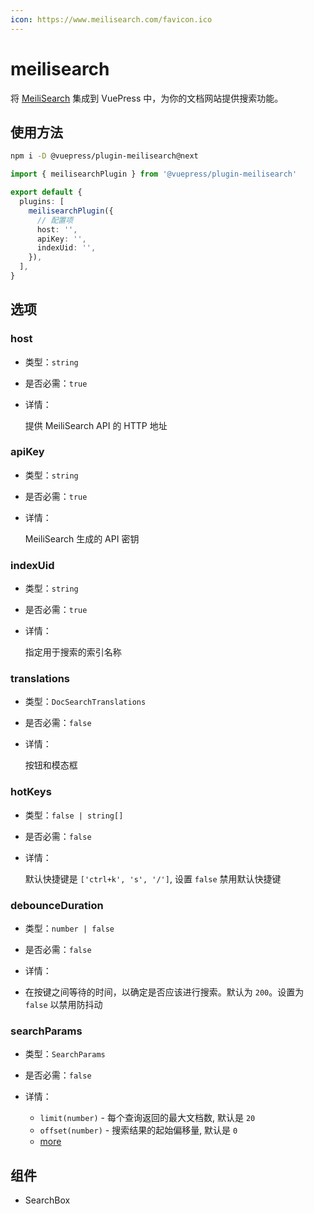 ```yaml
---
icon: https://www.meilisearch.com/favicon.ico
---
```


# meilisearch

<NpmBadge package="@vuepress/plugin-meilisearch" />

将 [MeiliSearch](https://www.meilisearch.com/) 集成到 VuePress 中，为你的文档网站提供搜索功能。

## 使用方法

```bash
npm i -D @vuepress/plugin-meilisearch@next
```

```ts
import { meilisearchPlugin } from '@vuepress/plugin-meilisearch'

export default {
  plugins: [
    meilisearchPlugin({
      // 配置项
      host: '',
      apiKey: '',
      indexUid: '',
    }),
  ],
}
```

## 选项

### host

- 类型：`string`

- 是否必需：`true`

- 详情：

  提供 MeiliSearch API 的 HTTP 地址

### apiKey

- 类型：`string`

- 是否必需：`true`

- 详情：

  MeiliSearch 生成的 API 密钥

### indexUid

- 类型：`string`

- 是否必需：`true`

- 详情：

  指定用于搜索的索引名称

### translations

- 类型：`DocSearchTranslations`

- 是否必需：`false`

- 详情：

  按钮和模态框

### hotKeys

- 类型：`false | string[]`

- 是否必需：`false`

- 详情：

  默认快捷键是 `['ctrl+k', 's', '/']`, 设置 `false` 禁用默认快捷键

### debounceDuration

- 类型：`number | false`

- 是否必需：`false`

- 详情：

- 在按键之间等待的时间，以确定是否应该进行搜索。默认为 `200`。设置为 `false` 以禁用防抖动

### searchParams

- 类型：`SearchParams`

- 是否必需：`false`

- 详情：

  - `limit(number)` - 每个查询返回的最大文档数, 默认是 `20`
  - `offset(number)` - 搜索结果的起始偏移量, 默认是 `0`
  - [more](https://www.meilisearch.com/docs/reference/api/search#search-parameters)

## 组件

- SearchBox
